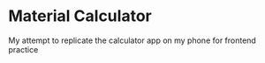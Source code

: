 # Material Calculator

My attempt to replicate the calculator app on my phone for frontend practice
